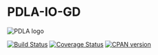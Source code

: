 # PDLA-IO-GD

![PDLA logo](http://pdlporters.github.io/images/icons/pdl.png)

[![Build Status](https://travis-ci.org/PDLPorters/pdla-io-gd.png?branch=master)](https://travis-ci.org/PDLPorters/pdla-io-gd)
[![Coverage Status](https://coveralls.io/repos/PDLPorters/pdla-io-gd/badge.png?branch=master)](https://coveralls.io/r/PDLPorters/pdla-io-gd?branch=master)
[![CPAN version](https://badge.fury.io/pl/PDLA-IO-GD.svg)](https://metacpan.org/pod/PDLA::IO::GD)
